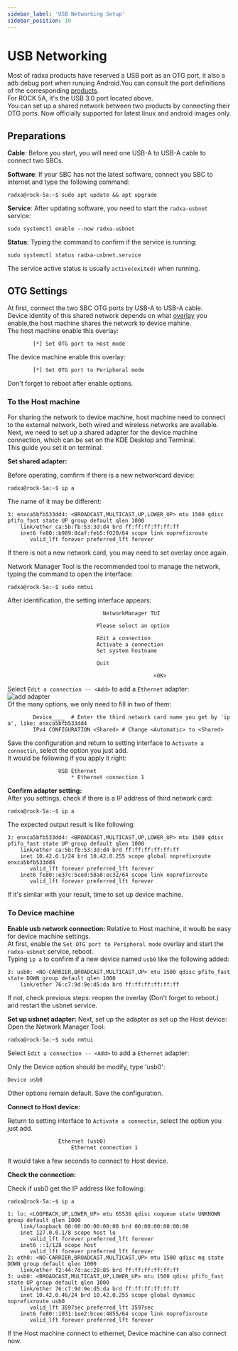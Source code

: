 ```yaml
---
sidebar_label: 'USB Networking Setup'
sidebar_position: 10
---
```


# USB Networking

Most of radxa products have reserved a USB port as an OTG port, it also a adb debug port when runuing Android.You can consult the port definitions of the corresponding [products](https://radxa.com/product).  
For ROCK 5A, it's the USB 3.0 port located above.  
You can set up a shared network between two products by connecting their OTG ports. Now officially supported for latest linux and android images only.  

## Preparations

**Cable**: Before you start, you will need one USB-A to USB-A cable to connect two SBCs.  

**Software**: If your SBC has not the latest software, connect you SBC to internet and type the following command:  
```
radxa@rock-5a:~$ sudo apt update && apt upgrade
```

**Service**: After updating software, you need to start the `radxa-usbnet` service:
```
sudo systemctl enable --now radxa-usbnet
```
**Status**: Typing the command to confirm if the service is running:
```
sudo systemctl status radxa-usbnet.service
```
The service active status is usually `active(exited)` when running.  

## OTG Settings

At first, connect the two SBC OTG ports by USB-A to USB-A cable.  
Device identity of this shared network depends on what [overlay](../configuration/devicetree) you enable,the host machine shares the network to device mahine.  
The host machine enable this overlay:  
```
		[*] Set OTG port to Host mode 
```
The device machine enable this overlay:
```
		[*] Set OTG port to Peripheral mode 
```
Don't forget to reboot after enable options.  

### To the Host machine

For sharing the network to device machine, host machine need to connect to the external network, both wired and wireless networks are available.  
Next, we need to set up a shared adapter for the device machine connection, which can be set on the KDE Desktop and Terminal.  
This guide you set it on terminal:

**Set shared adapter:**  

Before operating, comfirm if there is a new networkcard device: 
```
radxa@rock-5a:~$ ip a
```
The name of it may be different:
```
3: enxca5bfb533dd4: <BROADCAST,MULTICAST,UP,LOWER_UP> mtu 1500 qdisc pfifo_fast state UP group default qlen 1000
    link/ether ca:5b:fb:53:3d:d4 brd ff:ff:ff:ff:ff:ff
    inet6 fe80::b989:8daf:feb5:f020/64 scope link noprefixroute
       valid_lft forever preferred_lft forever
```
If there is not a new network card, you may need to set overlay once again.  

Network Manager Tool is the recommended tool to manage the network, typing the command to open the interface:
```
radxa@rock-5a:~$ sudo nmtui
```
After identification, the setting interface appears:
```
                              NetworkManager TUI 
                                                   
                            Please select an option
                                                   
                            Edit a connection      
                            Activate a connection  
                            Set system hostname    
                                                   
                            Quit                   
                                                   
                                              <OK> 
```
Select `Edit a connection -- <Add>` to add a `Ethernet` adapter: 
![add adapter](/img/configuration/add_adapter.webp)  
Of the many options, we only need to fill in two of them:
```
        Device____  # Enter the third network card name you get by 'ip a', like: enxca5bfb533dd4
        IPv4 CONFIGURATION <Shared> # Change <Automatic> to <Shared> 
```
Save the configuration and return to setting interface to `Activate a connectin`, select the option you just add.  
It would be following if you apply it right:  
```
                USB Ethernet                       
                    * Ethernet connection 1
```
**Confirm adapter setting:**  
After you settings, check if there is a IP address of third network card:
```
radxa@rock-5a:~$ ip a
```
The expected output result is like following:
```
3: enxca5bfb533dd4: <BROADCAST,MULTICAST,UP,LOWER_UP> mtu 1500 qdisc pfifo_fast state UP group default qlen 1000
    link/ether ca:5b:fb:53:3d:d4 brd ff:ff:ff:ff:ff:ff
    inet 10.42.0.1/24 brd 10.42.0.255 scope global noprefixroute enxca5bfb533dd4
       valid_lft forever preferred_lft forever
    inet6 fe80::e37c:5ced:58a8:ec32/64 scope link noprefixroute
       valid_lft forever preferred_lft forever

```

If it's similar with your result, time to set up device machine.

### To Device machine

**Enable usb network connection:**
Relative to Host machine, it woulb be easy for device machine settings.  
At first, enable the `Set OTG port to Peripheral mode` overlay and start the `radxa-usbnet` service, reboot.  
Typing `ip a` to confirm if a new device named `usb0` like the following added: 
```
3: usb0: <NO-CARRIER,BROADCAST,MULTICAST,UP> mtu 1500 qdisc pfifo_fast state DOWN group default qlen 1000
    link/ether 76:c7:9d:9e:d5:da brd ff:ff:ff:ff:ff:ff
```
If not, check previous steps: reopen the overlay (Don't forget to reboot.) and restart the usbnet service.  

**Set up usbnet adapter:**
Next, set up the adapter as set up the Host device:  
Open the Network Manager Tool: 
```
radxa@rock-5a:~$ sudo nmtui
```

Select `Edit a connection -- <Add>` to add a `Ethernet` adapter: 

Only the Device option should be modify, type 'usb0':
```
Device usb0
```
Other options remain default. Save the configuration.  

**Connect to Host device:**

Return to setting interface to `Activate a connectin`, select the option you just add.
```
                Ethernet (usb0)                       
                    Ethernet connection 1
```
It would take a few seconds to connect to Host device.  

**Check the connection:**

Check if usb0 get the IP address like following:
```
radxa@rock-5a:~$ ip a

1: lo: <LOOPBACK,UP,LOWER_UP> mtu 65536 qdisc noqueue state UNKNOWN group default qlen 1000
    link/loopback 00:00:00:00:00:00 brd 00:00:00:00:00:00
    inet 127.0.0.1/8 scope host lo
       valid_lft forever preferred_lft forever
    inet6 ::1/128 scope host
       valid_lft forever preferred_lft forever
2: eth0: <NO-CARRIER,BROADCAST,MULTICAST,UP> mtu 1500 qdisc mq state DOWN group default qlen 1000
    link/ether f2:44:7d:ac:20:85 brd ff:ff:ff:ff:ff:ff
3: usb0: <BROADCAST,MULTICAST,UP,LOWER_UP> mtu 1500 qdisc pfifo_fast state UP group default qlen 1000
    link/ether 76:c7:9d:9e:d5:da brd ff:ff:ff:ff:ff:ff
    inet 10.42.0.46/24 brd 10.42.0.255 scope global dynamic noprefixroute usb0
       valid_lft 3597sec preferred_lft 3597sec
    inet6 fe80::1031:1ee2:bcee:4855/64 scope link noprefixroute
       valid_lft forever preferred_lft forever
```
If the Host machine connect to ethernet, Device machine can also connect now.  